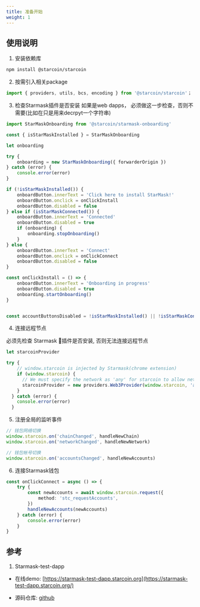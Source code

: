 ```yaml
---
title: 准备开始
weight: 1
---
```



<!--more-->
## 使用说明

1. 安装依赖库

```bash
npm install @starcoin/starcoin
```

2. 按需引入相关package

```typescript
import { providers, utils, bcs, encoding } from '@starcoin/starcoin'；
```
3. 检查Starmask插件是否安装
如果是web dapps， 必须做这一步检查，否则不需要(比如在只是用来decrpyt一个字符串)

```typescript
import StarMaskOnboarding from '@starcoin/starmask-onboarding'

const { isStarMaskInstalled } = StarMaskOnboarding

let onboarding

try {
    onboarding = new StarMaskOnboarding({ forwarderOrigin })
} catch (error) {
    console.error(error)
}

if (!isStarMaskInstalled()) {
    onboardButton.innerText = 'Click here to install StarMask!'
    onboardButton.onclick = onClickInstall
    onboardButton.disabled = false
} else if (isStarMaskConnected()) {
    onboardButton.innerText = 'Connected'
    onboardButton.disabled = true
    if (onboarding) {
        onboarding.stopOnboarding()
    }
} else {
    onboardButton.innerText = 'Connect'
    onboardButton.onclick = onClickConnect
    onboardButton.disabled = false
}

const onClickInstall = () => {
    onboardButton.innerText = 'Onboarding in progress'
    onboardButton.disabled = true
    onboarding.startOnboarding()
}


const accountButtonsDisabled = !isStarMaskInstalled() || !isStarMaskConnected()

```

4. 连接远程节点

必须先检查 Starmask 插件是否安装, 否则无法连接远程节点

```typescript
let starcoinProvider

try {
    // window.starcoin is injected by Starmask(chrome extension)
    if (window.starcoin) {
      // We must specify the network as 'any' for starcoin to allow network changes
      starcoinProvider = new providers.Web3Provider(window.starcoin, 'any')
    }
  } catch (error) {
    console.error(error)
  }
```

5. 注册全局的监听事件

```typescript
// 钱包网络切换
window.starcoin.on('chainChanged', handleNewChain)
window.starcoin.on('networkChanged', handleNewNetwork)

// 钱包帐号切换
window.starcoin.on('accountsChanged', handleNewAccounts)
```

6. 连接Starmask钱包

```typescript
const onClickConnect = async () => {
    try {
        const newAccounts = await window.starcoin.request({
            method: 'stc_requestAccounts',
        })
        handleNewAccounts(newAccounts)
    } catch (error) {
        console.error(error)
    }
}
```

## 参考
1. Starmask-test-dapp
- 在线demo: [https://starmask-test-dapp.starcoin.org](https://starmask-test-dapp.starcoin.org/)

- 源码仓库: [github](https://github.com/starcoinorg/starmask-test-dapp) 